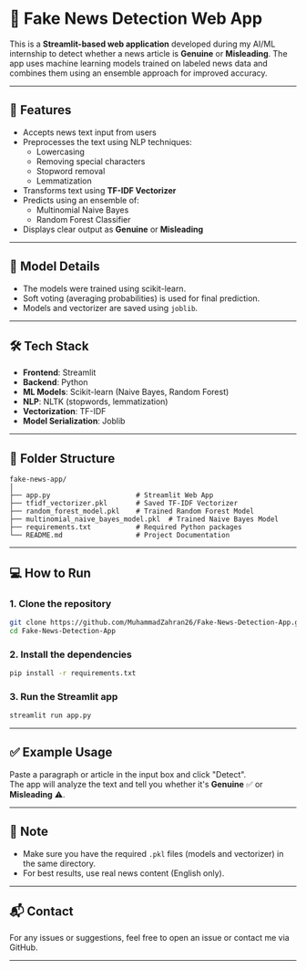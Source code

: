 
# 📰 Fake News Detection Web App

This is a **Streamlit-based web application** developed during my AI/ML internship to detect whether a news article is **Genuine** or **Misleading**. The app uses machine learning models trained on labeled news data and combines them using an ensemble approach for improved accuracy.

---

## 🚀 Features

- Accepts news text input from users
- Preprocesses the text using NLP techniques:
  - Lowercasing
  - Removing special characters
  - Stopword removal
  - Lemmatization
- Transforms text using **TF-IDF Vectorizer**
- Predicts using an ensemble of:
  - Multinomial Naive Bayes
  - Random Forest Classifier
- Displays clear output as **Genuine** or **Misleading**

---

## 🧠 Model Details

- The models were trained using scikit-learn.
- Soft voting (averaging probabilities) is used for final prediction.
- Models and vectorizer are saved using `joblib`.

---

## 🛠️ Tech Stack

- **Frontend**: Streamlit  
- **Backend**: Python  
- **ML Models**: Scikit-learn (Naive Bayes, Random Forest)  
- **NLP**: NLTK (stopwords, lemmatization)  
- **Vectorization**: TF-IDF  
- **Model Serialization**: Joblib  

---

## 📂 Folder Structure

```
fake-news-app/
│
├── app.py                     # Streamlit Web App
├── tfidf_vectorizer.pkl       # Saved TF-IDF Vectorizer
├── random_forest_model.pkl    # Trained Random Forest Model
├── multinomial_naive_bayes_model.pkl  # Trained Naive Bayes Model
├── requirements.txt           # Required Python packages
└── README.md                  # Project Documentation
```

---

## 💻 How to Run

### 1. Clone the repository
```bash
git clone https://github.com/MuhammadZahran26/Fake-News-Detection-App.git
cd Fake-News-Detection-App
```

### 2. Install the dependencies
```bash
pip install -r requirements.txt
```

### 3. Run the Streamlit app
```bash
streamlit run app.py
```

---

## ✅ Example Usage

Paste a paragraph or article in the input box and click "Detect".  
The app will analyze the text and tell you whether it's **Genuine** ✅ or **Misleading** ⚠️.

---

## 📌 Note

- Make sure you have the required `.pkl` files (models and vectorizer) in the same directory.
- For best results, use real news content (English only).

---

## 📬 Contact

For any issues or suggestions, feel free to open an issue or contact me via GitHub.

---



